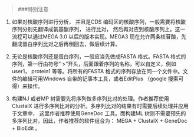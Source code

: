 >###特别注意

1. 如果对核酸序列进行分析， 并且是CDS 编码区的核酸序列，一般需要将核酸序列分别先翻译成氨基酸序列， 进行比对， 然后再对应到核酸序列上。这一流程可以通过MEGA 3.0 以后的版本实现。MEGA3 现在允许两条核苷酸，先翻成蛋白序列比对之后再倒回去，做后续计算。

2. 无论是核酸序列还是蛋白序列，一般应当先做成FASTA 格式。FASTA 格式的序列，第一行由符号“ >”开头，后面跟着序列的名称，可以自定义，例如user1， protein1 等等。将所有的FASTA 格式的序列存放在同一个文件中。文件的编辑可用Windows 自带的记事本工具，或者EditPlus （google 搜索可得）来操作。

3. 构建NJ 或者MP 树需要先将序列做多序列比对的处理。作者推荐使用ClustalX 进行多序列比对的分析。多序列比对的结果有时需要后续处理并应用于文章中， 这里作者推荐使用GeneDoc 工具。而构建ML 树则不需要预先的多序列比对。因此，作者推荐的软件组合为： MEGA + ClustalX + GeneDoc + BioEdit 。
